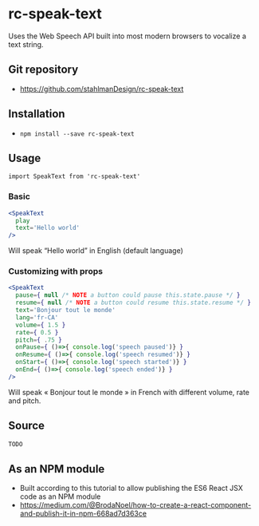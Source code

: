 # rc-speak-text
Uses the Web Speech API built into most modern browsers to vocalize a text string.

## Git repository
- https://github.com/stahlmanDesign/rc-speak-text

## Installation
- `npm install --save rc-speak-text`

## Usage
```import SpeakText from 'rc-speak-text'```
### Basic
```jsx
<SpeakText
  play
  text='Hello world'
/>
```
Will speak “Hello world” in English (default language)

### Customizing with props	
```jsx
<SpeakText
  pause={ null /* NOTE a button could pause this.state.pause */ }
  resume={ null /* NOTE a button could resume this.state.resume */ }
  text='Bonjour tout le monde'
  lang='fr-CA'
  volume={ 1.5 }
  rate={ 0.5 }
  pitch={ .75 }
  onPause={ ()=>{ console.log('speech paused')} }
  onResume={ ()=>{ console.log('speech resumed')} }
  onStart={ ()=>{ console.log('speech started')} }
  onEnd={ ()=>{ console.log('speech ended')} }
/>
```
Will speak « Bonjour tout le monde » in French with different volume, rate and pitch.

## Source

```jsx
TODO

```


## As an NPM module
- Built according to this tutorial to allow publishing the ES6 React JSX code as an NPM module
- https://medium.com/@BrodaNoel/how-to-create-a-react-component-and-publish-it-in-npm-668ad7d363ce
	
